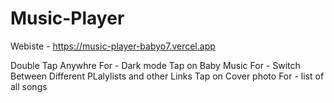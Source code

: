 # Music-Player

Webiste - https://music-player-babyo7.vercel.app

Double Tap Anywhre For - Dark mode
Tap on Baby Music For - Switch Between Different PLalylists and other Links
Tap on Cover photo For - list of all songs
